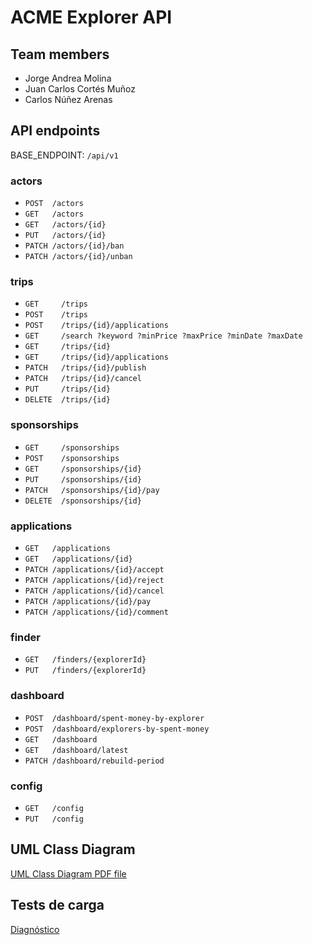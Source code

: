 # ACME Explorer API

## Team members

- Jorge Andrea Molina
- Juan Carlos Cortés Muñoz
- Carlos Núñez Arenas

## API endpoints

BASE_ENDPOINT: `/api/v1`

### actors

- `POST  /actors`
- `GET   /actors`
- `GET   /actors/{id}`
- `PUT   /actors/{id}`
- `PATCH /actors/{id}/ban`
- `PATCH /actors/{id}/unban`

### trips

- `GET     /trips`
- `POST    /trips`
- `POST    /trips/{id}/applications`
- `GET     /search ?keyword ?minPrice ?maxPrice ?minDate ?maxDate`
- `GET     /trips/{id}`
- `GET     /trips/{id}/applications`
- `PATCH   /trips/{id}/publish`
- `PATCH   /trips/{id}/cancel`
- `PUT     /trips/{id}`
- `DELETE  /trips/{id}`

### sponsorships

- `GET     /sponsorships`
- `POST    /sponsorships`
- `GET     /sponsorships/{id}`
- `PUT     /sponsorships/{id}`
- `PATCH   /sponsorships/{id}/pay`
- `DELETE  /sponsorships/{id}`

### applications

- `GET   /applications`
- `GET   /applications/{id}`
- `PATCH /applications/{id}/accept`
- `PATCH /applications/{id}/reject`
- `PATCH /applications/{id}/cancel`
- `PATCH /applications/{id}/pay`
- `PATCH /applications/{id}/comment`

### finder

- `GET   /finders/{explorerId}`
- `PUT   /finders/{explorerId}`

### dashboard

- `POST  /dashboard/spent-money-by-explorer`
- `POST  /dashboard/explorers-by-spent-money`
- `GET   /dashboard`
- `GET   /dashboard/latest`
- `PATCH /dashboard/rebuild-period`

### config

- `GET   /config`
- `PUT   /config`

## UML Class Diagram

[UML Class Diagram PDF file](./docs/acme-explorer-model.pdf)

## Tests de carga

[Diagnóstico](./gatling/diagnosis.md)

